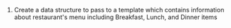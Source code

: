 1. Create a data structure to pass to a template which contains information about restaurant's menu including Breakfast, Lunch, and Dinner items
